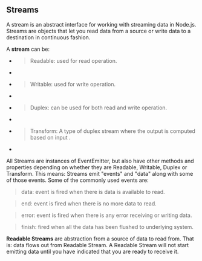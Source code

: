 ## Streams

A stream is an abstract interface for working with streaming data in Node.js. Streams are objects that let you read data from a source or write data to a destination in continuous fashion.

A **stream** can be:

- > Readable: used for read operation.
- 
- > Writable: used for write operation.
- 
- > Duplex: can be used for both read and write operation.
- 
- > Transform: A type of duplex stream where the output is computed based on input
.
-

All Streams are instances of EventEmitter, but also have other methods and properties depending on whether they are Readable, Writable, Duplex or Transform. This means: Streams emit "events" and "data" along with some of those events. Some of the commonly used events are:

> data: event is fired when there is data is available to read.

> end: event is fired when there is no more data to read.

> error: event is fired when there is any error receiving or writing data.

> finish: fired when all the data has been flushed to underlying system.

**Readable Streams** are abstraction from a source of data to read from. That is: data flows out from Readable Stream. A Readable Stream will not start emitting data until you have indicated that you are ready to receive it.
